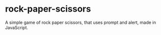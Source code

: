 # rock-paper-scissors
A simple game of rock paper scissors, that uses prompt and alert, made in JavaScript.